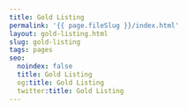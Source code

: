 ```yaml
---
title: Gold Listing
permalink: '{{ page.fileSlug }}/index.html'
layout: gold-listing.html
slug: gold-listing
tags: pages
seo:
  noindex: false
  title: Gold Listing
  og:title: Gold Listing
  twitter:title: Gold Listing
---
```



